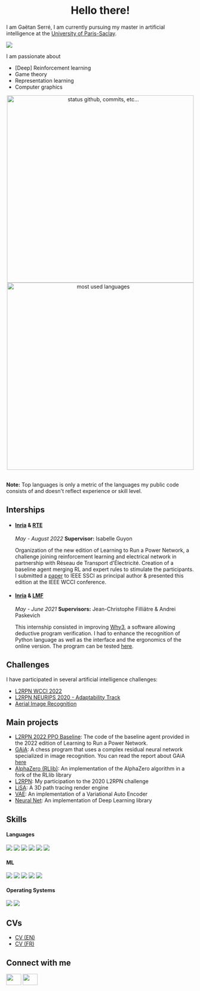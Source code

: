 <h1 align="center">Hello there!</h1>

I am Gaëtan Serré, I am currently pursuing my master in artificial intelligence at the [University of Paris-Saclay](https://www.universite-paris-saclay.fr/).

<p align="left"> <img src="https://komarev.com/ghpvc/?username=gaetanserre&color=blueviolet" /> </p>

I am passionate about
- [Deep] Reinforcement learning
- Game theory
- Representation learning
- Computer graphics

<p align="center">
    <img alt="status github, commits, etc..." width="500px" src="https://github-readme-stats.vercel.app/api?username=gaetanserre&count_private=true&show_icons=true&custom_title=Github&theme=material-palenight&layout=compact&border_radius=8"
    /> <br>
    <img alt="most used languages" width="500px" src="https://github-readme-stats.vercel.app/api/top-langs/?username=gaetanserre&count_private=true&theme=material-palenight&border_radius=8&hide=TeX,HTML,javascript,jupyter%20notebook&exclude_repo=LiSA,Chess-viewer,AES-electron,Chronix2Grid"/>
</p>

</br>
<b>Note:</b> Top languages is only a metric of the languages my public code consists of and doesn't reflect experience or skill level.

## Interships
+ #### <a  target="_blank" href="https://www.inria.fr/">Inria</a> \& <a  target="_blank" href="https://www.rte-france.com/">RTE</a>
  *May - August 2022* 
  **Supervisor:** Isabelle Guyon
  
  Organization of the new edition of Learning to Run a Power Network, a challenge joining reinforcement learning and electrical network
in partnership with Réseau de Transport d'Électricité.
Creation of a baseline agent merging RL and expert rules to stimulate the participants.
I submitted a <a target="_blank" href="https://arxiv.org/abs/2207.10330">paper</a> to IEEE SSCI as principal
author & presented this edition at the IEEE WCCI conference.

+ #### <a  target="_blank" href="https://www.inria.fr/">Inria</a> \& <a  target="_blank" href="https://lmf.cnrs.fr/">LMF</a>
  *May - June 2021* 
  **Supervisors:** Jean-Christophe Filliâtre & Andrei Paskevich
  
  This internship consisted in improving <a  target="_blank" href="http://why3.lri.fr/">Why3</a>, a software allowing deductive program verification. I had to enhance the recognition of Python language as well as the interface and the ergonomics of the online version. The program can be tested <a target="_blank" href="http://why3.lri.fr/try/">here</a>.

## Challenges
I have participated in several artificial intelligence challenges:
+ <a target="_blank" href="https://codalab.lisn.upsaclay.fr/competitions/5410">L2RPN WCCI 2022</a>
+ <a target="_blank" href="https://competitions.codalab.org/competitions/25427">L2RPN NEURIPS 2020 - Adaptability Track</a>
+ <a target="_blank" href="https://codalab.lisn.upsaclay.fr/competitions/573">Aerial Image Recognition</a>

## Main projects
+ [L2RPN 2022 PPO Baseline](https://github.com/gaetanserre/L2RPN-2022_PPO-Baseline): The code of the baseline agent provided in the 2022 edition of
  Learning to Run a Power Network.
+ [GAiA](https://github.com/gaetanserre/GAiA): A chess program that uses a complex residual neural network specialized in image recognition. You can read the report about GAiA [here](https://raw.githubusercontent.com/gaetanserre/GAiA/master/report/Performing%20Regression%20on%20Complex%20Data.pdf)
+ [AlphaZero (RLlib)](https://github.com/gaetanserre/ray): An implementation of the AlphaZero algorithm in a fork of the RLlib library
+ [L2RPN](https://github.com/gaetanserre/L2RPN): My participation to the 2020 L2RPN challenge
+ [LiSA](https://github.com/gaetanserre/LiSA): A 3D path tracing render engine
+ [VAE](https://github.com/gaetanserre/Variational-Auto-Encoder): An implementation of a Variational Auto Encoder
+ [Neural Net](https://github.com/gaetanserre/NeuralNet): An implementation of Deep Learning library

## Skills 

<h4> Languages </h4>
<span> 
  <img src="https://img.shields.io/badge/Python-3a76a7?style=for-the-badge&logo=python&logoColor=white">
  <img src="https://img.shields.io/badge/C%2B%2B-00599C?style=for-the-badge&logo=c%2B%2B&logoColor=white">
  <img src="https://img.shields.io/badge/OCaml-f08603?style=for-the-badge&logo=ocaml&logoColor=white">
  <img src="https://img.shields.io/badge/Java-cf0000?style=for-the-badge&logo=java&logoColor=white">
  <img src="https://img.shields.io/badge/CUDA-74b71b?style=for-the-badge&logo=nvidia&logoColor=white">
  <img src="https://img.shields.io/badge/LaTeX-008181?style=for-the-badge&logo=latex&logoColor=white">
</span>

<h4> ML </h4>
<span>
<img src="https://img.shields.io/badge/Numpy-4b73c9?style=for-the-badge&logo=numpy&logoColor=white">
<img src="https://img.shields.io/badge/Tensorflow-ff9000?style=for-the-badge&logo=tensorflow&logoColor=white">
<img src="https://img.shields.io/badge/PyTorch-ee4c2c?style=for-the-badge&logo=pytorch&logoColor=white">
<img src="https://img.shields.io/badge/sklearn-3499cd?style=for-the-badge&logo=scikitlearn&logoColor=white">
<img src="https://img.shields.io/badge/ONNX-b2b2b2?style=for-the-badge&logo=onnx&logoColor=white">
</span>

<h4> Operating Systems </h4>
<span>
  <img src="https://img.shields.io/badge/Ubuntu-E95420?style=for-the-badge&logo=ubuntu&logoColor=white">
  <img src="https://img.shields.io/badge/macOs-666666?style=for-the-badge&logo=apple&logoColor=white">
</span>

## CVs
- [CV (EN)](https://gaetanserre.github.io/assets/CV/EN/CV.pdf)
- [CV (FR)](https://gaetanserre.github.io/assets/CV/FR/CV.pdf)

## Connect with me
<a href="https://www.linkedin.com/in/ga%C3%ABtan-serr%C3%A9-165974205/" target="blank"><img align="center" src="https://raw.githubusercontent.com/rahuldkjain/github-profile-readme-generator/master/src/images/icons/Social/linked-in-alt.svg" height="30" width="40" /></a>
<a href="https://github.com/gaetanserre"
target="blank"><img align="center" src="https://raw.githubusercontent.com/rahuldkjain/github-profile-readme-generator/master/src/images/icons/Social/github.svg" height="30" width="40" /></a>
